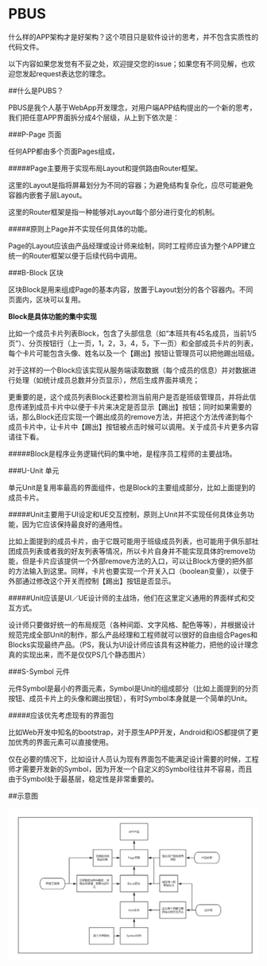 # PBUS 

什么样的APP架构才是好架构？这个项目只是软件设计的思考，并不包含实质性的代码文件。 

以下内容如果您发觉有不妥之处，欢迎提交您的issue；如果您有不同见解，也欢迎您发起request表达您的理念。 

##什么是PUBS？

PBUS是我个人基于WebApp开发理念，对用户端APP结构提出的一个新的思考，我们把任意APP界面拆分成4个层级，从上到下依次是：

###P-Page 页面

任何APP都由多个页面Pages组成，

#####Page主要用于实现布局Layout和提供路由Router框架。  

这里的Layout是指将屏幕划分为不同的容器；为避免结构复杂化，应尽可能避免容器内嵌套子层Layout。

这里的Router框架是指一种能够对Layout每个部分进行变化的机制。 

#####原则上Page并不实现任何具体的功能。 

Page的Layout应该由产品经理或设计师来绘制，同时工程师应该为整个APP建立统一的Router框架以便于后续代码中调用。 

###B-Block 区块 

区块Block是用来组成Page的基本内容，放置于Layout划分的各个容器内。不同页面内，区块可以复用。

**Block是具体功能的集中实现**

比如一个成员卡片列表Block，包含了头部信息（如“本班共有45名成员，当前1/5页”）、分页按钮行（上一页，1，2，3，4，5，下一页）和全部成员卡片的列表，每个卡片可能包含头像、姓名以及一个【踢出】按钮让管理员可以把他踢出班级。 

对于这样的一个Block应该实现从服务端读取数据（每个成员的信息）并对数据进行处理（如统计成员总数并分页显示），然后生成界面并填充； 

更重要的是，这个成员列表Block还要检测当前用户是否是班级管理员，并将此信息传递到成员卡片中以便于卡片来决定是否显示【踢出】按钮；同时如果需要的话，那么Block还应实现一个踢出成员的remove方法，并把这个方法传递到每个成员卡片中，让卡片中【踢出】按钮被点击时候可以调用。关于成员卡片更多内容请往下看。

#####Block是程序业务逻辑代码的集中地，是程序员工程师的主要战场。

###U-Unit 单元

单元Unit是复用率最高的界面组件，也是Block的主要组成部分，比如上面提到的成员卡片。

#####Unit主要用于UI设定和UE交互控制，原则上Unit并不实现任何具体业务功能，因为它应该保持最良好的通用性。

比如上面提到的成员卡片，由于它既可能用于班级成员列表，也可能用于俱乐部社团成员列表或者我的好友列表等情况，所以卡片自身并不能实现具体的remove功能，但是卡片应该提供一个外部remove方法的入口，可以让Block方便的把外部的方法输入到这里。同样，卡片也要实现一个开关入口（boolean变量），以便于外部通过修改这个开关而控制【踢出】按钮是否显示。

#####Unit应该是UI／UE设计师的主战场，他们在这里定义通用的界面样式和交互方式。

设计师只要做好统一的布局规范（各种间距、文字风格、配色等等），并根据设计规范完成全部Unit的制作，那么产品经理和工程师就可以很好的自由组合Pages和Blocks实现最终产品。（PS，我认为UI设计师应该具有这种能力，把他的设计理念真的实现出来，而不是仅仅PS几个静态图片）

###S-Symbol 元件

元件Symbol是最小的界面元素，Symbol是Unit的组成部分（比如上面提到的分页按钮、成员卡片上的头像和踢出按钮），有时Symbol本身就是一个简单的Unit。 

#####应该优先考虑现有的界面包

比如Web开发中知名的bootstrap，对于原生APP开发，Android和iOS都提供了更加优秀的界面元素可以直接使用。  

仅在必要的情况下，比如设计人员认为现有界面包不能满足设计需要的时候，工程师才需要开发新的Symbol，因为开发一个自定义的Symbol往往并不容易，而且由于Symbol处于最基层，稳定性是非常重要的。

##示意图

![PBUS示意图](https://raw.githubusercontent.com/zhyuzh3d/PBUS/master/PBUS.png)




